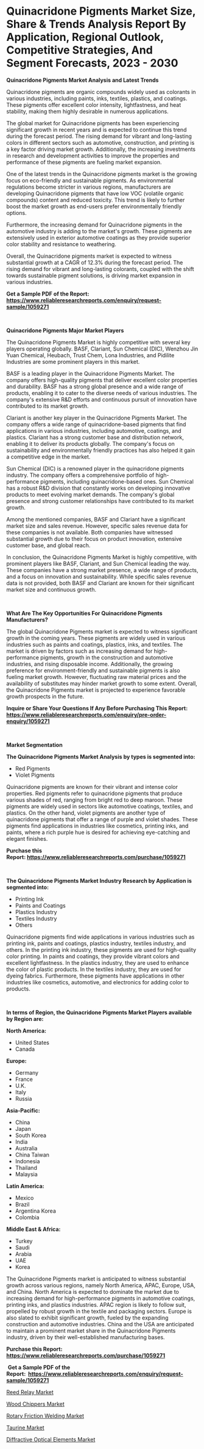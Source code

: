 <p><h1>Quinacridone Pigments Market Size, Share & Trends Analysis Report By Application, Regional Outlook, Competitive Strategies, And Segment Forecasts, 2023 - 2030</h1></p><p><strong>Quinacridone Pigments Market Analysis and Latest Trends</strong></p>
<p><p>Quinacridone pigments are organic compounds widely used as colorants in various industries, including paints, inks, textiles, plastics, and coatings. These pigments offer excellent color intensity, lightfastness, and heat stability, making them highly desirable in numerous applications.</p><p>The global market for Quinacridone pigments has been experiencing significant growth in recent years and is expected to continue this trend during the forecast period. The rising demand for vibrant and long-lasting colors in different sectors such as automotive, construction, and printing is a key factor driving market growth. Additionally, the increasing investments in research and development activities to improve the properties and performance of these pigments are fueling market expansion.</p><p>One of the latest trends in the Quinacridone pigments market is the growing focus on eco-friendly and sustainable pigments. As environmental regulations become stricter in various regions, manufacturers are developing Quinacridone pigments that have low VOC (volatile organic compounds) content and reduced toxicity. This trend is likely to further boost the market growth as end-users prefer environmentally friendly options.</p><p>Furthermore, the increasing demand for Quinacridone pigments in the automotive industry is adding to the market's growth. These pigments are extensively used in exterior automotive coatings as they provide superior color stability and resistance to weathering.</p><p>Overall, the Quinacridone pigments market is expected to witness substantial growth at a CAGR of 12.3% during the forecast period. The rising demand for vibrant and long-lasting colorants, coupled with the shift towards sustainable pigment solutions, is driving market expansion in various industries.</p></p>
<p><strong>Get a Sample PDF of the Report:&nbsp; <a href="https://www.reliableresearchreports.com/enquiry/request-sample/1059271">https://www.reliableresearchreports.com/enquiry/request-sample/1059271</a></strong></p>
<p>&nbsp;</p>
<p><strong>Quinacridone Pigments Major Market Players</strong></p>
<p><p>The Quinacridone Pigments Market is highly competitive with several key players operating globally. BASF, Clariant, Sun Chemical (DIC), Wenzhou Jin Yuan Chemical, Heubach, Trust Chem, Lona Industries, and Pidilite Industries are some prominent players in this market.</p><p>BASF is a leading player in the Quinacridone Pigments Market. The company offers high-quality pigments that deliver excellent color properties and durability. BASF has a strong global presence and a wide range of products, enabling it to cater to the diverse needs of various industries. The company's extensive R&D efforts and continuous pursuit of innovation have contributed to its market growth.</p><p>Clariant is another key player in the Quinacridone Pigments Market. The company offers a wide range of quinacridone-based pigments that find applications in various industries, including automotive, coatings, and plastics. Clariant has a strong customer base and distribution network, enabling it to deliver its products globally. The company's focus on sustainability and environmentally friendly practices has also helped it gain a competitive edge in the market.</p><p>Sun Chemical (DIC) is a renowned player in the quinacridone pigments industry. The company offers a comprehensive portfolio of high-performance pigments, including quinacridone-based ones. Sun Chemical has a robust R&D division that constantly works on developing innovative products to meet evolving market demands. The company's global presence and strong customer relationships have contributed to its market growth.</p><p>Among the mentioned companies, BASF and Clariant have a significant market size and sales revenue. However, specific sales revenue data for these companies is not available. Both companies have witnessed substantial growth due to their focus on product innovation, extensive customer base, and global reach.</p><p>In conclusion, the Quinacridone Pigments Market is highly competitive, with prominent players like BASF, Clariant, and Sun Chemical leading the way. These companies have a strong market presence, a wide range of products, and a focus on innovation and sustainability. While specific sales revenue data is not provided, both BASF and Clariant are known for their significant market size and continuous growth.</p></p>
<p>&nbsp;</p>
<p><strong>What Are The Key Opportunities For Quinacridone Pigments Manufacturers?</strong></p>
<p><p>The global Quinacridone Pigments market is expected to witness significant growth in the coming years. These pigments are widely used in various industries such as paints and coatings, plastics, inks, and textiles. The market is driven by factors such as increasing demand for high-performance pigments, growth in the construction and automotive industries, and rising disposable income. Additionally, the growing preference for environment-friendly and sustainable pigments is also fueling market growth. However, fluctuating raw material prices and the availability of substitutes may hinder market growth to some extent. Overall, the Quinacridone Pigments market is projected to experience favorable growth prospects in the future.</p></p>
<p><strong>Inquire or Share Your Questions If Any Before Purchasing This Report: <a href="https://www.reliableresearchreports.com/enquiry/pre-order-enquiry/1059271">https://www.reliableresearchreports.com/enquiry/pre-order-enquiry/1059271</a></strong></p>
<p>&nbsp;</p>
<p><strong>Market Segmentation</strong></p>
<p><strong>The Quinacridone Pigments Market Analysis by types is segmented into:</strong></p>
<p><ul><li>Red Pigments</li><li>Violet Pigments</li></ul></p>
<p><p>Quinacridone pigments are known for their vibrant and intense color properties. Red pigments refer to quinacridone pigments that produce various shades of red, ranging from bright red to deep maroon. These pigments are widely used in sectors like automotive coatings, textiles, and plastics. On the other hand, violet pigments are another type of quinacridone pigments that offer a range of purple and violet shades. These pigments find applications in industries like cosmetics, printing inks, and paints, where a rich purple hue is desired for achieving eye-catching and elegant finishes.</p></p>
<p><strong>Purchase this Report:&nbsp;<a href="https://www.reliableresearchreports.com/purchase/1059271">https://www.reliableresearchreports.com/purchase/1059271</a></strong></p>
<p>&nbsp;</p>
<p><strong>The Quinacridone Pigments Market Industry Research by Application is segmented into:</strong></p>
<p><ul><li>Printing Ink</li><li>Paints and Coatings</li><li>Plastics Industry</li><li>Textiles Industry</li><li>Others</li></ul></p>
<p><p>Quinacridone pigments find wide applications in various industries such as printing ink, paints and coatings, plastics industry, textiles industry, and others. In the printing ink industry, these pigments are used for high-quality color printing. In paints and coatings, they provide vibrant colors and excellent lightfastness. In the plastics industry, they are used to enhance the color of plastic products. In the textiles industry, they are used for dyeing fabrics. Furthermore, these pigments have applications in other industries like cosmetics, automotive, and electronics for adding color to products.</p></p>
<p>&nbsp;</p>
<p><strong>In terms of Region, the Quinacridone Pigments Market Players available by Region are:</strong></p>
<p>
    <p> <strong> North America: </strong>
        <ul>
            <li>United States</li>
            <li>Canada</li>
        </ul>
        </p> 
    <p> <strong> Europe: </strong>
        <ul>
            <li>Germany</li>
            <li>France</li>
            <li>U.K.</li>
            <li>Italy</li>
            <li>Russia</li>
        </ul>
        </p> 
    <p> <strong> Asia-Pacific: </strong>
        <ul>
            <li>China</li>
            <li>Japan</li>
            <li>South Korea</li>
            <li>India</li>
            <li>Australia</li>
            <li>China Taiwan</li>
            <li>Indonesia</li>
            <li>Thailand</li>
            <li>Malaysia</li>
        </ul>
        </p> 
    <p> <strong> Latin America: </strong>
        <ul>
            <li>Mexico</li>
            <li>Brazil</li>
            <li>Argentina Korea</li>
            <li>Colombia</li>
        </ul>
        </p> 
    <p> <strong> Middle East & Africa: </strong>
        <ul>
            <li>Turkey</li>
            <li>Saudi</li>
            <li>Arabia</li>
            <li>UAE</li>
            <li>Korea</li>
        </ul>
    </p>
    </p>
<p><p>The Quinacridone Pigments market is anticipated to witness substantial growth across various regions, namely North America, APAC, Europe, USA, and China. North America is expected to dominate the market due to increasing demand for high-performance pigments in automotive coatings, printing inks, and plastics industries. APAC region is likely to follow suit, propelled by robust growth in the textile and packaging sectors. Europe is also slated to exhibit significant growth, fueled by the expanding construction and automotive industries. China and the USA are anticipated to maintain a prominent market share in the Quinacridone Pigments industry, driven by their well-established manufacturing bases.</p></p>
<p><strong>Purchase this Report: <a href="https://www.reliableresearchreports.com/purchase/1059271">https://www.reliableresearchreports.com/purchase/1059271</a></strong></p>
<p>&nbsp;<strong>Get a Sample PDF of the Report:&nbsp;&nbsp;<a href="https://www.reliableresearchreports.com/enquiry/request-sample/1059271">https://www.reliableresearchreports.com/enquiry/request-sample/1059271</a></strong></p>
<p><strong></strong></p>
<p><p><a href="https://medium.com/@majorwalker1947/reed-relay-market-size-cagr-trends-2024-2030-7c370bb407e5">Reed Relay Market</a></p><p><a href="https://medium.com/@ulicesweber/wood-chippers-market-comprehensive-assessment-by-type-application-and-geography-d90ea8bd71d6">Wood Chippers Market</a></p><p><a href="https://medium.com/@deronwisoky1977/rotary-friction-welding-market-trends-and-market-analysis-forecasted-for-period-2023-2030-345a3467cbeb">Rotary Friction Welding Market</a></p><p><a href="https://medium.com/@rogerking1949/taurine-market-size-market-outlook-and-market-forecast-2023-to-2030-b562f83eddea">Taurine Market</a></p><p><a href="https://medium.com/@jackybrekke/diffractive-optical-elements-market-report-reveals-the-latest-trends-and-growth-opportunities-of-7648a82c5d18">Diffractive Optical Elements Market</a></p></p>